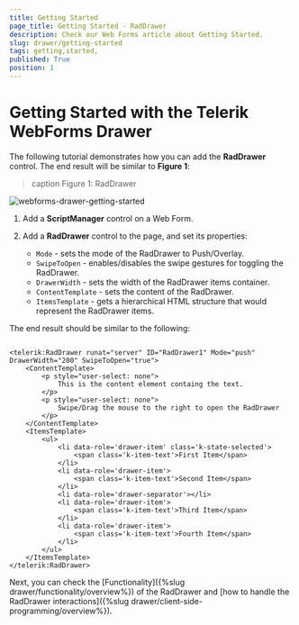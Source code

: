```yaml
---
title: Getting Started 
page_title: Getting Started - RadDrawer
description: Check our Web Forms article about Getting Started.
slug: drawer/getting-started
tags: getting,started,
published: True
position: 1
---
```


# Getting Started with the Telerik WebForms Drawer


The following tutorial demonstrates how you can add the **RadDrawer** control. The end result will be similar to **Figure 1**:

>caption Figure 1: RadDrawer 

![webforms-drawer-getting-started](images/drawer-getting-started.gif "drawer-getting-started")

1. Add a **ScriptManager** control on a Web Form.


1. Add a **RadDrawer** control to the page, and set its properties:

    * `Mode` - sets the mode of the RadDrawer to Push/Overlay.
    * `SwipeToOpen` - enables/disables the swipe gestures for toggling the RadDrawer.
    * `DrawerWidth` - sets the width of the RadDrawer items container.
    * `ContentTemplate` - sets the content of the RadDrawer.
    * `ItemsTemplate` - gets a hierarchical HTML structure that would represent the RadDrawer items.


The end result should be similar to the following:

````ASP.NET

<telerik:RadDrawer runat="server" ID="RadDrawer1" Mode="push" DrawerWidth="200" SwipeToOpen="true">
    <ContentTemplate>
        <p style="user-select: none">
            This is the content element containg the text.
        </p>
        <p style="user-select: none">
            Swipe/Drag the mouse to the right to open the RadDrawer
        </p>
    </ContentTemplate>
    <ItemsTemplate>
        <ul> 
            <li data-role='drawer-item' class='k-state-selected'>
                <span class='k-item-text'>First Item</span>
            </li> 
            <li data-role='drawer-item'>
                <span class='k-item-text'>Second Item</span>
            </li> 
            <li data-role='drawer-separator'></li> 
            <li data-role='drawer-item'>
                <span class='k-item-text'>Third Item</span>
            </li> 
            <li data-role='drawer-item'>
                <span class='k-item-text'>Fourth Item</span>
            </li> 
        </ul>
    </ItemsTemplate>
</telerik:RadDrawer>

````

Next, you can check the [Functionality]({%slug drawer/functionality/overview%}) of the RadDrawer and [how to handle the RadDrawer interactions]({%slug drawer/client-side-programming/overview%}).
